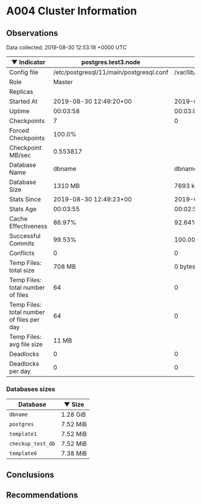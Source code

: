 # A004 Cluster Information #

## Observations ##
Data collected: 2019-08-30 12:53:18 +0000 UTC  

|&#9660;&nbsp;Indicator | postgres.test3.node | postgres.test1.node | postgres.test2.node |
|--------|-------|-------- |-------- |
|Config file |/etc/postgresql/11/main/postgresql.conf|/var/lib/postgresql/11/data1/postgresql.conf|/var/lib/postgresql/11/data2/postgresql.conf|
|Role |Master|<no value>|<no value>|
|Replicas ||<no value>|<no value>|
|Started At |2019-08-30&nbsp;12:49:20+00|2019-08-30 12:49:27+00|2019-08-30 12:49:31+00|
|Uptime |00:03:58|00:03:05|00:03:20|
|Checkpoints |7|0|0|
|Forced Checkpoints |100.0%|<no value>|<no value>|
|Checkpoint MB/sec |0.553817|<no value>|<no value>|
|Database Name |dbname|dbname|dbname|
|Database Size |1310&nbsp;MB|7693 kB|7693 kB|
|Stats Since |2019-08-30&nbsp;12:49:23+00|2019-08-30 12:49:40+00|2019-08-30 12:49:40+00|
|Stats Age |00:03:55|00:02:52|00:03:11|
|Cache Effectiveness |86.97%|92.64%|92.64%|
|Successful Commits |99.53%|100.00%|100.00%|
|Conflicts |0|0|0|
|Temp Files: total size |708&nbsp;MB|0 bytes|0 bytes|
|Temp Files: total number of files |64|0|0|
|Temp Files: total number of files per day |64|0|0|
|Temp Files: avg file size |11&nbsp;MB|<no value>|<no value>|
|Deadlocks |0|0|0|
|Deadlocks per day |0|0|0|


### Databases sizes ###

| Database | &#9660;&nbsp;Size |
|----------|--------|
| `dbname` | 1.28&nbsp;GiB |
| `postgres` | 7.52&nbsp;MiB |
| `template1` | 7.52&nbsp;MiB |
| `checkup_test_db` | 7.52&nbsp;MiB |
| `template0` | 7.38&nbsp;MiB |


## Conclusions ##


## Recommendations ##

